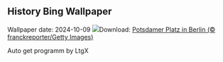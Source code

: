 ## History Bing Wallpaper
Wallpaper date: 2024-10-09
![](https://www.bing.com/th?id=OHR.PotsdamerPlatzBerlin_DE-DE6566333403_UHD.jpg&w=1000)Download: [Potsdamer Platz in Berlin (© franckreporter/Getty Images)](https://www.bing.com/th?id=OHR.PotsdamerPlatzBerlin_DE-DE6566333403_UHD.jpg)

Auto get programm by LtgX
